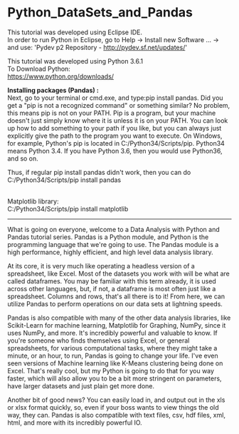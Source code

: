 ﻿# Python_DataSets_and_Pandas
 
 This tutorial was developed using Eclipse IDE. <br />
 In order to run Python in Eclipse, go to Help -> Install new Software ... -> and use: 'Pydev p2 Repository - http://pydev.sf.net/updates/'
 
 This tutorial was developed using Python 3.6.1   <br />
 To Download Python: <br />
 https://www.python.org/downloads/
 
 <b>Installing packages (Pandas) : </b><br />
 Next, go to your terminal or cmd.exe, and type:pip install pandas. Did you get a "pip is not a recognized command" or something similar? No problem, this means pip is not on your PATH. Pip is a program, but your machine doesn't just simply know where it is unless it is on your PATH. You can look up how to add something to your path if you like, but you can always just explicitly give the path to the program you want to execute. On Windows, for example, Python's pip is located in C:/Python34/Scripts/pip. Python34 means Python 3.4. If you have Python 3.6, then you would use Python36, and so on.

Thus, if regular pip install pandas didn't work, then you can do <br />
C:/Python34/Scripts/pip install pandas <br /><br />

Matplotlib library:<br />
C:/Python34/Scripts/pip install matplotlib

 
 -------------------------------------------------------------------------------------------------------------------
 
What is going on everyone, welcome to a Data Analysis with Python and Pandas tutorial series. 
Pandas is a Python module, and Python is the programming language that we're going to use. 
The Pandas module is a high performance, highly efficient, and high level data analysis library.

At its core, it is very much like operating a headless version of a spreadsheet, like Excel. 
Most of the datasets you work with will be what are called dataframes. You may be familiar with 
this term already, it is used across other languages, but, if not, a dataframe is most often just 
like a spreadsheet. Columns and rows, that's all there is to it! From here, we can utilize Pandas 
to perform operations on our data sets at lightning speeds.

Pandas is also compatible with many of the other data analysis libraries, like Scikit-Learn 
for machine learning, Matplotlib for Graphing, NumPy, since it uses NumPy, and more. It's incredibly 
powerful and valuable to know. If you're someone who finds themselves using Excel, or general spreadsheets, 
for various computational tasks, where they might take a minute, or an hour, to run, Pandas is going to 
change your life. I've even seen versions of Machine learning like K-Means clustering being done on Excel. 
That's really cool, but my Python is going to do that for you way faster, which will also allow you to be a 
bit more stringent on parameters, have larger datasets and just plain get more done.

Another bit of good news? You can easily load in, and output out in the xls or xlsx format quickly, so, 
even if your boss wants to view things the old way, they can. Pandas is also compatible with text files, 
csv, hdf files, xml, html, and more with its incredibly powerful IO.
